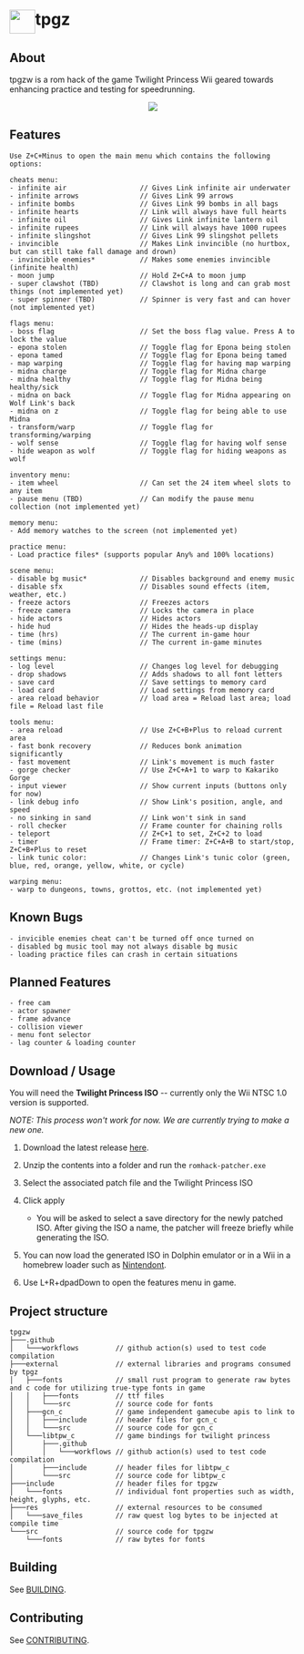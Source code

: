 # <img src="./res/icons/icon.jpg" height="42" width="45" align="top"/>tpgz</h1>

## About

tpgzw is a rom hack of the game Twilight Princess Wii geared towards enhancing practice and testing for speedrunning.

<p align="center">
  <img src="./res/icons/giphy.gif?raw=true" />
</p>

## Features

```
Use Z+C+Minus to open the main menu which contains the following options:

cheats menu:
- infinite air                  // Gives Link infinite air underwater
- infinite arrows               // Gives Link 99 arrows
- infinite bombs                // Gives Link 99 bombs in all bags
- infinite hearts               // Link will always have full hearts
- infinite oil                  // Gives Link infinite lantern oil
- infinite rupees               // Link will always have 1000 rupees
- infinite slingshot            // Gives Link 99 slingshot pellets
- invincible                    // Makes Link invincible (no hurtbox, but can still take fall damage and drown)
- invincible enemies*           // Makes some enemies invincible (infinite health)
- moon jump                     // Hold Z+C+A to moon jump
- super clawshot (TBD)          // Clawshot is long and can grab most things (not implemented yet)
- super spinner (TBD)           // Spinner is very fast and can hover (not implemented yet)

flags menu:
- boss flag                     // Set the boss flag value. Press A to lock the value
- epona stolen                  // Toggle flag for Epona being stolen
- epona tamed                   // Toggle flag for Epona being tamed
- map warping                   // Toggle flag for having map warping
- midna charge                  // Toggle flag for Midna charge
- midna healthy                 // Toggle flag for Midna being healthy/sick
- midna on back                 // Toggle flag for Midna appearing on Wolf Link's back
- midna on z                    // Toggle flag for being able to use Midna
- transform/warp                // Toggle flag for transforming/warping
- wolf sense                    // Toggle flag for having wolf sense
- hide weapon as wolf           // Toggle flag for hiding weapons as wolf

inventory menu:
- item wheel                    // Can set the 24 item wheel slots to any item
- pause menu (TBD)              // Can modify the pause menu collection (not implemented yet)

memory menu:
- Add memory watches to the screen (not implemented yet)

practice menu:
- Load practice files* (supports popular Any% and 100% locations)

scene menu:
- disable bg music*             // Disables background and enemy music
- disable sfx                   // Disables sound effects (item, weather, etc.)
- freeze actors                 // Freezes actors
- freeze camera                 // Locks the camera in place
- hide actors                   // Hides actors
- hide hud                      // Hides the heads-up display
- time (hrs)                    // The current in-game hour
- time (mins)                   // The current in-game minutes

settings menu:
- log level                     // Changes log level for debugging
- drop shadows                  // Adds shadows to all font letters
- save card                     // Save settings to memory card
- load card                     // Load settings from memory card
- area reload behavior          // load area = Reload last area; load file = Reload last file

tools menu:
- area reload                   // Use Z+C+B+Plus to reload current area
- fast bonk recovery            // Reduces bonk animation significantly
- fast movement                 // Link's movement is much faster
- gorge checker                 // Use Z+C+A+1 to warp to Kakariko Gorge
- input viewer                  // Show current inputs (buttons only for now)
- link debug info               // Show Link's position, angle, and speed
- no sinking in sand            // Link won't sink in sand
- roll checker                  // Frame counter for chaining rolls
- teleport                      // Z+C+1 to set, Z+C+2 to load
- timer                         // Frame timer: Z+C+A+B to start/stop, Z+C+B+Plus to reset
- link tunic color:             // Changes Link's tunic color (green, blue, red, orange, yellow, white, or cycle)

warping menu:
- warp to dungeons, towns, grottos, etc. (not implemented yet)
```

## Known Bugs

```
- invicible enemies cheat can't be turned off once turned on
- disabled bg music tool may not always disable bg music
- loading practice files can crash in certain situations
```

## Planned Features

```
- free cam
- actor spawner
- frame advance
- collision viewer
- menu font selector
- lag counter & loading counter
```

## Download / Usage

You will need the **Twilight Princess ISO** -- currently only the Wii NTSC 1.0 version is supported.

*NOTE: This process won't work for now. We are currently trying to make a new one.*

1. Download the latest release [here](https://github.com/hallcristobal/tpgzw/releases).

2. Unzip the contents into a folder and run the `romhack-patcher.exe`

3. Select the associated patch file and the Twilight Princess ISO

4. Click apply

   - You will be asked to select a save directory for the newly patched ISO. After giving the ISO a name, the patcher will freeze briefly while generating the ISO.

5. You can now load the generated ISO in Dolphin emulator or in a Wii in a homebrew loader such as [Nintendont](https://github.com/FIX94/Nintendont).

6. Use L+R+dpadDown to open the features menu in game.

## Project structure

```
tpgzw
├───.github
│   └───workflows         // github action(s) used to test code compilation
├───external              // external libraries and programs consumed by tpgz
│   ├───fonts             // small rust program to generate raw bytes and c code for utilizing true-type fonts in game
│   │   ├───fonts         // ttf files
│   │   └───src           // source code for fonts
│   ├───gcn_c             // game independent gamecube apis to link to
│   │   ├───include       // header files for gcn_c
│   │   └───src           // source code for gcn_c
│   └───libtpw_c          // game bindings for twilight princess
│       ├───.github
│       │   └───workflows // github action(s) used to test code compilation
│       ├───include       // header files for libtpw_c
│       └───src           // source code for libtpw_c
├───include               // header files for tpgzw
│   └───fonts             // individual font properties such as width, height, glyphs, etc.
├───res                   // external resources to be consumed
│   └───save_files        // raw quest log bytes to be injected at compile time
└───src                   // source code for tpgzw
    └───fonts             // raw bytes for fonts
```

## Building

See [BUILDING](./BUILDING.md).

## Contributing

See [CONTRIBUTING](./CONTRIBUTING.md).
